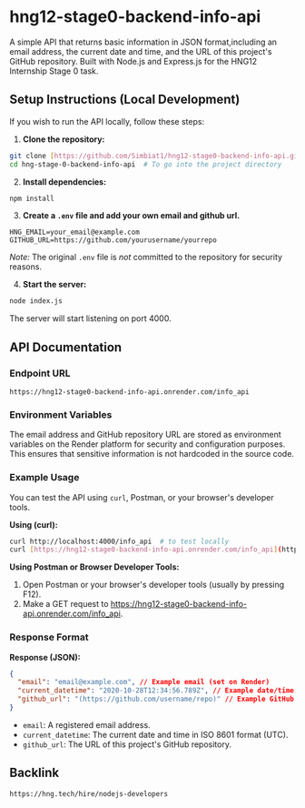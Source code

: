 # hng12-stage0-backend-info-api

A simple API that returns basic information in JSON format,including an email address, the current date and time, and the URL of this project's GitHub repository. Built with Node.js and Express.js for the HNG12 Internship Stage 0 task.

## Setup Instructions (Local Development)

If you wish to run the API locally, follow these steps:

1.  **Clone the repository:**

```bash
git clone [https://github.com/Simbiat1/hng12-stage0-backend-info-api.git](https://github.com/Simbiat1/hng12-stage0-backend-info-api.git)
cd hng-stage-0-backend-info-api  # To go into the project directory
```

2.  **Install dependencies:**

```bash
npm install
```

3.  **Create a `.env` file and add your own email and github url.**

```
HNG_EMAIL=your_email@example.com
GITHUB_URL=https://github.com/yourusername/yourrepo
```

_Note:_ The original `.env` file is _not_ committed to the repository for security reasons.

4.  **Start the server:**

```bash
node index.js
```

The server will start listening on port 4000.

## API Documentation

### Endpoint URL

`https://hng12-stage0-backend-info-api.onrender.com/info_api`

### Environment Variables

The email address and GitHub repository URL are stored as environment variables on the Render platform for security and configuration purposes. This ensures that sensitive information is not hardcoded in the source code.

### Example Usage

You can test the API using `curl`, Postman, or your browser's developer tools.

**Using (curl):**

```bash
curl http://localhost:4000/info_api  # to test locally
curl [https://hng12-stage0-backend-info-api.onrender.com/info_api](https://hng12-stage0-backend-info-api.onrender.com/info_api) # to test deployed API
```

**Using Postman or Browser Developer Tools:**

1. Open Postman or your browser's developer tools (usually by pressing F12).
2. Make a GET request to https://hng12-stage0-backend-info-api.onrender.com/info_api.

### Response Format

**Response (JSON):**

```json
{
  "email": "email@example.com", // Example email (set on Render)
  "current_datetime": "2020-10-28T12:34:56.789Z", // Example date/time (will be dynamically generated based on current date/time)
  "github_url": "(https://github.com/username/repo)" // Example GitHub URL (set on Render)
}
```

- `email`: A registered email address.
- `current_datetime`: The current date and time in ISO 8601 format (UTC).
- `github_url`: The URL of this project's GitHub repository.

## Backlink

`https://hng.tech/hire/nodejs-developers`
